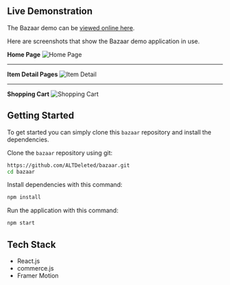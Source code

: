 ## Live Demonstration

The Bazaar demo can be [viewed online here](https://bazaar-at.netlify.app/).

Here are screenshots that show the Bazaar demo application in use.

**Home Page**
![Home Page](/screenshots/homePage.png?raw=true "Optional Title")

---

**Item Detail Pages**
![Item Detail](/screenshots/itemDetail.png?raw=true "Optional Title")

---

**Shopping Cart**
![Shopping Cart](/screenshots/shoppingCart.png?raw=true "Shopping Cart")

## Getting Started
To get started  you can simply clone this `bazaar` repository and install the dependencies.

Clone the `bazaar` repository using git:

```bash
https://github.com/ALTDeleted/bazaar.git
cd bazaar
```

Install dependencies with this command:
```bash
npm install
```

Run the application with this command:
```bash
npm start
```

## Tech Stack
* React.js
* commerce.js
* Framer Motion


